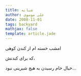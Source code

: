 ```yaml
---
title: شبانه
author: علی موسوی
date: 2008-11-01
tags: backyard
mathjax: false
template: article.jade
---
```


امشب خسته ام از کندن کوهی

که برای کندنش،

خیال خام رسیدن به هیچ شیرینی نبود...
